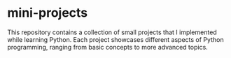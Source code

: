 # mini-projects
This repository contains a collection of small projects that I implemented while learning Python. Each project showcases different aspects of Python programming, ranging from basic concepts to more advanced topics.
